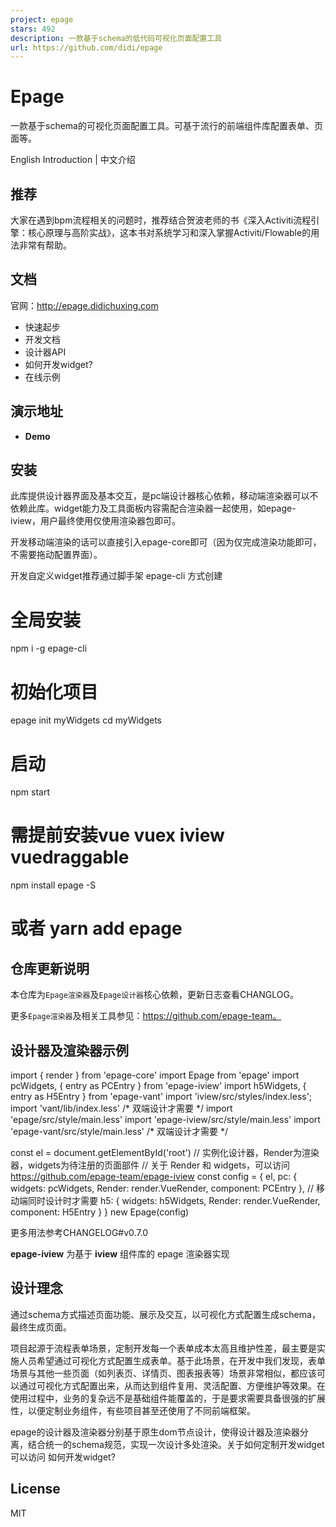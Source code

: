```yaml
---
project: epage
stars: 492
description: 一款基于schema的低代码可视化页面配置工具
url: https://github.com/didi/epage
---
```


Epage
=====

一款基于schema的可视化页面配置工具。可基于流行的前端组件库配置表单、页面等。

English Introduction | 中文介绍

推荐
--

大家在遇到bpm流程相关的问题时，推荐结合贺波老师的书《深入Activiti流程引擎：核心原理与高阶实战》，这本书对系统学习和深入掌握Activiti/Flowable的用法非常有帮助。

文档
--

官网：http://epage.didichuxing.com

-   快速起步
-   开发文档
-   设计器API
-   如何开发widget?
-   在线示例

演示地址
----

-   **Demo**

安装
--

此库提供设计器界面及基本交互，是pc端设计器核心依赖，移动端渲染器可以不依赖此库。widget能力及工具面板内容需配合渲染器一起使用，如epage-iview，用户最终使用仅使用渲染器包即可。

开发移动端渲染的话可以直接引入epage-core即可（因为仅完成渲染功能即可，不需要拖动配置界面）。

开发自定义widget推荐通过脚手架 epage-cli 方式创建

# 全局安装
npm i -g epage-cli
# 初始化项目
epage init myWidgets
cd myWidgets
# 启动
npm start

# 需提前安装vue vuex iview vuedraggable
npm install epage -S
# 或者 yarn add epage

仓库更新说明
------

本仓库为`Epage渲染器`及`Epage设计器`核心依赖，更新日志查看CHANGLOG。

更多`Epage渲染器`及相关工具参见：https://github.com/epage-team。

设计器及渲染器示例
---------

import { render } from 'epage-core'
import Epage from 'epage'
import pcWidgets, { entry as PCEntry } from 'epage-iview'
import h5Widgets, { entry as H5Entry } from 'epage-vant'
import 'iview/src/styles/index.less';
import 'vant/lib/index.less' /\* 双端设计才需要 \*/
import 'epage/src/style/main.less'
import 'epage-iview/src/style/main.less'
import 'epage-vant/src/style/main.less' /\* 双端设计才需要 \*/

const el \= document.getElementById('root')
// 实例化设计器，Render为渲染器，widgets为待注册的页面部件
// 关于 Render 和 widgets，可以访问 https://github.com/epage-team/epage-iview
const config \= {
  el,
  pc: {
    widgets: pcWidgets,
    Render: render.VueRender,
    component: PCEntry
  },
  // 移动端同时设计时才需要
  h5: {
    widgets: h5Widgets,
    Render: render.VueRender,
    component: H5Entry
  }
}
new Epage(config)

更多用法参考CHANGELOG#v0.7.0

**epage-iview** 为基于 **iview** 组件库的 epage 渲染器实现

设计理念
----

通过schema方式描述页面功能、展示及交互，以可视化方式配置生成schema，最终生成页面。

项目起源于流程表单场景，定制开发每一个表单成本太高且维护性差，最主要是实施人员希望通过可视化方式配置生成表单。基于此场景，在开发中我们发现，表单场景与其他一些页面（如列表页、详情页、图表报表等）场景非常相似，都应该可以通过可视化方式配置出来，从而达到组件复用、灵活配置、方便维护等效果。在使用过程中，业务的复杂远不是基础组件能覆盖的，于是要求需要具备很强的扩展性，以便定制业务组件，有些项目甚至还使用了不同前端框架。

epage的设计器及渲染器分别基于原生dom节点设计，使得设计器及渲染器分离，结合统一的schema规范，实现一次设计多处渲染。关于如何定制开发widget可以访问 如何开发widget?

License
-------

MIT
